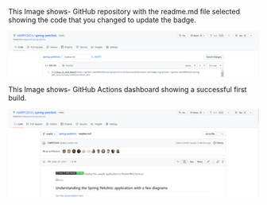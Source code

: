This Image shows-  GitHub repository with the readme.md file selected showing the code that you
changed to update the badge.


![Figures/Code for badge.jpg](https://github.com/HARRY2414/spring-petclinic/blob/master/Figures/Code%20for%20badge.png)



This Image shows- GitHub Actions dashboard showing a successful first build.


![Figures/.Maven Passingjpg](https://github.com/HARRY2414/spring-petclinic/blob/master/Figures/Maven%20Passing.png)
